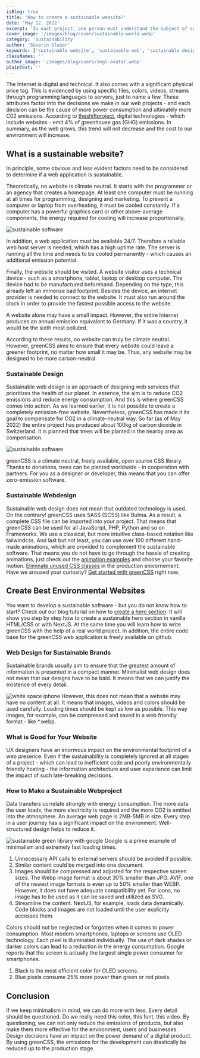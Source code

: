 ```yaml
---
isBlog: true
title: 'How to create a sustainable website?'
date: 'May 12. 2022'
excerpt: 'In each project, one person must understand the subject of sustainable web development. After reading through this blog post you will be the expert about green web design and sustainable web development.'
cover_image: '/images/blog/cover/sustainable-world.webp'
category: 'Sustainability'
author: 'Severin Glaser'
keywords: ['sustainable website', 'sustainable web', 'sustainable design', 'sustainable development']
classNames: ''
author_image: '/images/blog/users/segl-avatar.webp'
plainText: ''
---
```


The Internet is digital and technical. It also comes with a significant physical price tag. This is evidenced by using specific files, colors, videos, streams through programming languages to servers, just to name a few. These attributes factor into the decisions we make in our web projects - and each decision can be the cause of more power consumption and ultimately more C02 emissions. According to [theshiftproject](theshiftproject.org), digital technologies - which include websites - emit 4% of greenhouse gas (GHG) emissions. In summary, as the web grows, this trend will not decrease and the cost to our environment will increase.

## What is a sustainable website?

In principle, some obvious and less evident factors need to be considered to determine if a web application is sustainable.

Theoretically, no website is climate neutral. It starts with the programmer or an agency that creates a homepage. At least one computer must be running at all times for programming, designing and marketing. To prevent a computer or laptop from overheating, it must be cooled constantly. If a computer has a powerful graphics card or other above-average components, the energy required for cooling will increase proportionally.

![sustainable software](/images/blog/blogcontent/sustainable/sustainable-world.webp?style=centerme)

In addition, a web application must be available 24/7. Therefore a reliable web host server is needed, which has a high uptime rate. The server is running all the time and needs to be cooled permanently - which causes an additional emission potential.

Finally, the website should be visited. A website visitor uses a technical device - such as a smartphone, tablet, laptop or desktop computer. The device had to be manufactured beforehand. Depending on the type, this already left an immense bad footprint. Besides the device, an internet provider is needed to connect to the website. It must also run around the clock in order to provide the fastest possible access to the website.

A website alone may have a small impact. However, the entire Internet produces an annual emission equivalent to Germany. If it was a country, it would be the sixth most polluted.

According to these results, no website can truly be climate neutral. However, greenCSS aims to ensure that every website could leave a greener footprint, no matter how small it may be. Thus, any website may be designed to be more carbon-neutral.

### Sustainable Design

Sustainable web design is an approach of designing web services that prioritizes the health of our planet. In essence, the aim is to reduce CO2 emissions and reduce energy consumption. And this is where greenCSS comes into action. As we learned earlier, it is not possible to create a completely emission-free website. Nevertheless, greenCSS has made it its goal to compensate for CO2 in a climate-neutral way. So far (as of May 2022) the entire project has produced about 100kg of carbon dioxide in Switzerland. It is planned that trees will be planted in the nearby area as compensation.

![sustainable software](/images/blog/blogcontent/sustainable/green-software.webp?style=centerme)

greenCSS is a climate neutral, freely available, open source CSS library. Thanks to donations, trees can be planted worldwide - in cooperation with partners. For you as a designer or developer, this means that you can offer zero-emission software.

### Sustainable Webdesign

Sustainable web design does not mean that outdated technology is used. On the contrary! greenCSS uses SASS (SCSS) like Bulma. As a result, a complete CSS file can be imported into your project. That means that greenCSS can be used for all JavaScript, PHP, Python and so on Frameworks. We use a classical, but more intuitive class-based notation like tailwindcss.
And last but not least, you can use over 100 different hand-made animations, which are provided to complement the sustainable software. That means you do not have to go through the hassle of creating animations, just check out the [animation examples](/examples/animation) and choose your favorite motion. [Eliminate unused CSS classes](/blog/how-to-delete-unused-css-classes) in the production enivornement. Have we aroused your curiosity? [Get started with greenCSS](docs/activate-getting-started) right now.

## Create Best Environmental Websites

You want to develop a sustainable software - but you do not know how to start? Check out our blog tutorial on how to [create a hero section](blog/how-to-create-a-responsive-hero-section). It will show you step by step how to create a sustainable hero section in vanilla HTML/CSS or with NextJS. At the same time you will learn how to write greenCSS with the help of a real world project. In addition, the entire code base for the greenCSS web application is freely available on github.

### Web Design for Sustainable Brands

Sustainable brands usually aim to ensure that the greatest amount of information is presented in a compact manner. Minimalist web design does not mean that our designs have to be bald. It means that we can justify the existence of every detail.

![white space iphone](/images/blog/blogcontent/sustainable/white-space.webp?style=centerme)
However, this does not mean that a website may have no content at all. It means that images, videos and colors should be used carefully. Loading times should be kept as low as possible. This way images, for example, can be compressed and saved in a web friendly format - like \*.webp.

### What is Good for Your Website

UX designers have an enormous impact on the environmental footprint of a web presence. Even if the sustainability is completely ignored at all stages of a project - which can lead to inefficient code and poorly environmentally friendly hosting - the information architecture and user experience can limit the impact of such late-breaking decisions.

### How to Make a Sustainable Webproject

Data transfers correlate strongly with energy consumption. The more data the user loads, the more electricity is required and the more CO2 is emitted into the atmosphere. An average web page is 2MB-5MB in size. Every step in a user journey has a significant impact on the environment. Well-structured design helps to reduce it.

![sustainable green library with google](/images/blog/blogcontent/sustainable/computer-plant.webp?style=centerme)
Google is a prime example of minimalism and extremely fast loading times.

1. Unnecessary API calls to external servers should be avoided if possible.
2. Similar content could be merged into one document.
3. Images should be compressed and adjusted for the respective screen sizes. The Webp image format is about 30% smaller than JPG. AVIF, one of the newest image formats is even up to 50% smaller than WEBP. However, it does not have adequate compatibility yet. For icons, no image has to be used as it can be saved and utilized as SVG.
4. Streamline the content. NextJS, for example, loads data dynamically. Code blocks and images are not loaded until the user explicitly accesses them.

Colors should not be neglected or forgotten when it comes to power consumption. Most modern smartphones, laptops or screens use OLED technology. Each pixel is illuminated individually. The use of dark shades or darker colors can lead to a reduction in the energy consumption. Google reports that the screen is actually the largest single power consumer for smartphones.

1. Black is the most efficient color for OLED screens.
2. Blue pixels consume 25% more power than green or red pixels.

## Conclusion

If we keep minimalism in mind, we can do more with less. Every detail should be questioned. Do we really need this color, this font, this video. By questioning, we can not only reduce the emissions of products, but also make them more effective for the environment, users and businesses. Design decisions have an impact on the power demand of a digital product. By using greenCSS, the emissions for the development can drastically be reduced up to the production stage.
